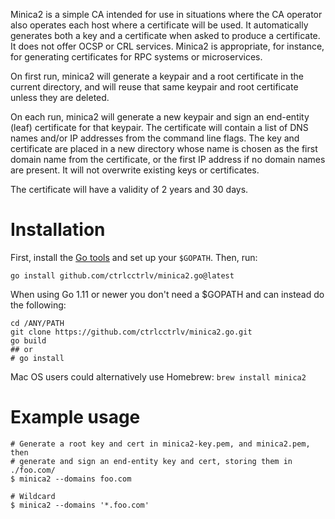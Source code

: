 Minica2 is a simple CA intended for use in situations where the CA operator
also operates each host where a certificate will be used. It automatically
generates both a key and a certificate when asked to produce a certificate.
It does not offer OCSP or CRL services. Minica2 is appropriate, for instance,
for generating certificates for RPC systems or microservices.

On first run, minica2 will generate a keypair and a root certificate in the
current directory, and will reuse that same keypair and root certificate
unless they are deleted.

On each run, minica2 will generate a new keypair and sign an end-entity (leaf)
certificate for that keypair. The certificate will contain a list of DNS names
and/or IP addresses from the command line flags. The key and certificate are
placed in a new directory whose name is chosen as the first domain name from
the certificate, or the first IP address if no domain names are present. It
will not overwrite existing keys or certificates.

The certificate will have a validity of 2 years and 30 days.

# Installation

First, install the [Go tools](https://golang.org/dl/) and set up your `$GOPATH`.
Then, run:

`go install github.com/ctrlcctrlv/minica2.go@latest`

When using Go 1.11 or newer you don't need a $GOPATH and can instead do the
following:

```
cd /ANY/PATH
git clone https://github.com/ctrlcctrlv/minica2.go.git
go build
## or
# go install
```

Mac OS users could alternatively use Homebrew: `brew install minica2`

# Example usage

```
# Generate a root key and cert in minica2-key.pem, and minica2.pem, then
# generate and sign an end-entity key and cert, storing them in ./foo.com/
$ minica2 --domains foo.com

# Wildcard
$ minica2 --domains '*.foo.com'
```

